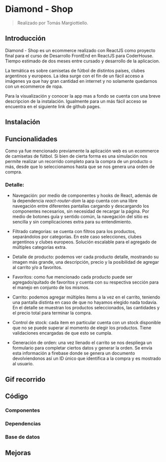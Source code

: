 # Diamond - Shop
>Realizado por Tomás Margiottiello.

## Introducción
Diamond - Shop es un ecommerce realizado con ReactJS como proyecto final para el curso de Desarrollo FrontEnd en ReactJS para CoderHouse. Tiempo estimado de dos meses entre cursado y desarrollo de la aplicacion.

La temática es sobre camisetas de fútbol de distintos países, clubes argentinos y europeos. La idea surge con el fin de un fácil acceso a imágenes ya que hay gran cantidad en internet y no solamente quedarnos con un ecommerce de ropa.

Para la visualización y conocer la app mas a fondo se cuenta con una breve descripcion de la instalación. Igualmente para un más fácil acceso se encuentra en el siguiente link de github pages.

<!-- Pagina a github pages -->

## Instalación
<!-- Como se creo la app -->
<!-- Como se corre la app (clone, npm start y demas) -->
<!-- Como se instalan las dependencias -->

## Funcionalidades
Como ya fue mencionado previamente la aplicación web es un ecommerce de camisetas de fútbol. Si bien de cierta forma es una simulación nos permite realizar un recorrido completo para la compra de un producto o más, desde que lo seleccionamos hasta que se nos genera una orden de compra.

### Detalle:
- Navegación: por medio de componentes y hooks de React, además de la dependencia *react-router-dom* la app cuenta con una libre navegación entre diferentes pantallas cargando y descargando los componentes necesarios, sin necesidad de recargar la página. Por medio de botones guía y sentido común, la navegación del sitio es sencilla y sin complicaciones extra para su entendimiento.

- Filtrado categorias: se cuenta con filtros para los productos, separándolos por categorías. En este caso selecciones, clubes argentinos y clubes europeos. Solución escalable para el agregado de múltiples categorías extra.

- Detalle de producto: podemos ver cada producto detalle, mostrando su imagen más grande, una descripción, precio y la posibilidad de agregar al carrito y/o a favoritos.

- Favoritos: como fue mencionado cada producto puede ser agregado/quitado de favoritos y cuenta con su respectiva sección para el manejo en conjunto de los mismos.

- Carrito: podemos agregar múltiples items a la vez en el carrito, teniendo una pantalla distinta en caso de que no hayamos elegido nada todavía. En el detalle se muestran los productos seleccionados, las cantidades y el precio total para terminar la compra.

- Control de stock: cada item en particular cuenta con un stock disponible que no se puede superar al momento de elegir los productos. Tiene validaciones encargadas de que esto se cumpla.

- Generación de orden: una vez llenado el carrito se nos despliega un formulario para completar ciertos datos y generar la orden. Se envía esta información a firebase donde se genera un documento devolviendonos así un ID único que identifica a la compra y es mostrado al usuario.

## Gif recorrido
<!-- Gif explicativo mostrando el recorrido de una compra -->
<!-- Link al drive en caso de que no pueda subirlo aca o tambien dejarlo aca -->

## Código
<!-- Explicacion de que se viene a continuacion -->

### Componentes
<!-- Que componentes hay y porque estan -->
<!-- Para que sirven -->

### Dependencias
<!-- Explicar para que estan las dependencias, mostrar todas -->
<!-- Bootstrap/React Boostrap, Toastify, Firebase, react router dom, react spinners, sass -->

### Base de datos
<!-- Hablar unicamente de la dependencia de Firebase -->

## Mejoras
<!-- Que se puede agregar al proyecto, funcionalidades extras, que tan facil/dificil podria llegar a ser -->
<!-- Que se puede mejorar de lo que ya tengo, codigo repetido, funcionalidades con bugs, abstracciones en componentes reutilizables -->